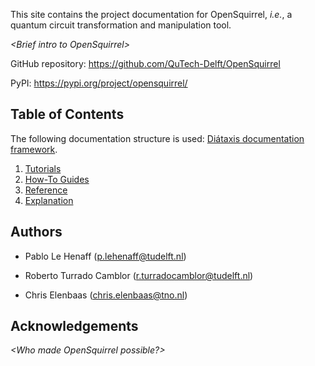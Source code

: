 This site contains the project documentation for OpenSquirrel, _i.e._, a quantum circuit transformation and manipulation tool.

_<Brief intro to OpenSquirrel\>_

GitHub repository: <https://github.com/QuTech-Delft/OpenSquirrel>

PyPI: <https://pypi.org/project/opensquirrel/>

## Table of Contents

The following documentation structure is used: [Diátaxis documentation framework](https://diataxis.fr/).

1. [Tutorials](tutorials.md)
2. [How-To Guides](how-to-guides.md)
3. [Reference](reference.md)
4. [Explanation](explanation.md)

## Authors

- Pablo Le Henaff (<p.lehenaff@tudelft.nl>)

- Roberto Turrado Camblor (<r.turradocamblor@tudelft.nl>)

- Chris Elenbaas (<chris.elenbaas@tno.nl>)

## Acknowledgements

_<Who made OpenSquirrel possible?\>_
